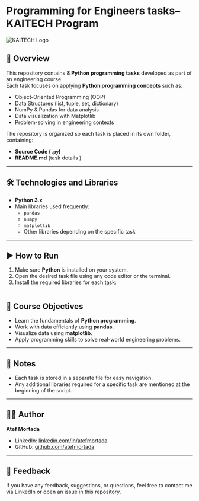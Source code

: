 # Programming for Engineers  tasks–KAITECH  Program 
![KAITECH Logo](https://upload.wikimedia.org/wikipedia/commons/thumb/a/a7/Kaitech-logo.png/320px-Kaitech-logo.png)  

## 📌 Overview
This repository contains **8 Python programming tasks** developed as part of an engineering course.  
Each task focuses on applying **Python programming concepts** such as:
- Object-Oriented Programming (OOP)
- Data Structures (list, tuple, set, dictionary)
- NumPy & Pandas for data analysis
- Data visualization with Matplotlib
- Problem-solving in engineering contexts

The repository is organized so each task is placed in its own folder, containing:
- **Source Code (`.py`)**
- **README.md** (task details )
---

## 🛠️ Technologies and Libraries
- **Python 3.x**
- Main libraries used frequently:
  - `pandas`
  - `numpy`
  - `matplotlib`
  - Other libraries depending on the specific task

---

## ▶️ How to Run
1. Make sure **Python** is installed on your system.
2. Open the desired task file using any code editor or the terminal.
3. Install the required libraries for each task:
   ```bash
## 🎯 Course Objectives
- Learn the fundamentals of **Python programming**.
- Work with data efficiently using **pandas**.
- Visualize data using **matplotlib**.
- Apply programming skills to solve real-world engineering problems.

---

## 📌 Notes
- Each task is stored in a separate file for easy navigation.
- Any additional libraries required for a specific task are mentioned at the beginning of the script.

---

## 👨‍💻 Author
**Atef Mortada**  
- LinkedIn: [linkedin.com/in/atefmortada](https://linkedin.com/in/atefmortada)  
- GitHub: [github.com/atefmortada](https://github.com/atefmortada)

---

## 💬 Feedback
If you have any feedback, suggestions, or questions, feel free to contact me via LinkedIn or open an issue in this repository.
